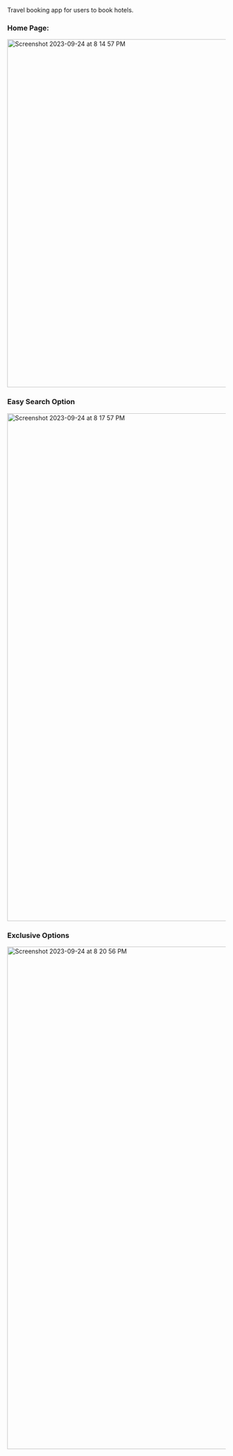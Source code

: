 Travel booking app for users to book hotels.

### Home Page:

<img width="802" alt="Screenshot 2023-09-24 at 8 14 57 PM" src="https://github.com/RishavjotSingh/TravelLine-React-Booking-Website/assets/114448460/bb1c5857-7bad-49e0-8dd5-ca6bbb1cbb38">

### Easy Search Option

<img width="1170" alt="Screenshot 2023-09-24 at 8 17 57 PM" src="https://github.com/RishavjotSingh/TravelLine-React-Booking-Website/assets/114448460/80203fc2-65eb-4467-a82f-efbfa7be7a2f">

### Exclusive Options

<img width="1158" alt="Screenshot 2023-09-24 at 8 20 56 PM" src="https://github.com/RishavjotSingh/TravelLine-React-Booking-Website/assets/114448460/8b281e3f-4b54-4cd4-86ff-6a0b03ca9b1f">

